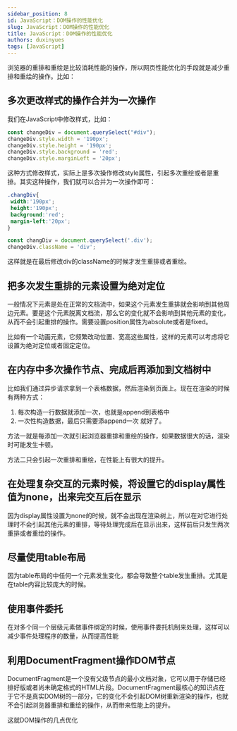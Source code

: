 ```yaml
---
sidebar_position: 8
id: JavaScript：DOM操作的性能优化
slug: JavaScript：DOM操作的性能优化
title: JavaScript：DOM操作的性能优化
authors: duxinyues
tags: [JavaScript]
---
```

浏览器的重排和重绘是比较消耗性能的操作，所以网页性能优化的手段就是减少重排和重绘的操作。比如：

## 多次更改样式的操作合并为一次操作

我们在JavaScript中修改样式，比如：

```javascript
const changeDiv = document.querySelect("#div");
changeDiv.style.width = '190px';
changeDiv.style.height = '190px';
changeDiv.style.background = 'red';
changeDiv.style.marginLeft = '20px';
```

这种方式修改样式，实际上是多次操作修改style属性，引起多次重绘或者是重排。其实这种操作，我们就可以合并为一次操作即可：

```css
.changDiv{
 width:'190px';
 height:'190px';
 background:'red';
 margin-left:'20px';
}
```

```js
const changDiv = document.querySelect('.div');
changeDiv.className = 'div';
```

这样就是在最后修改div的className的时候才发生重排或者重绘。

## 把多次发生重排的元素设置为绝对定位

一般情况下元素是处在正常的文档流中，如果这个元素发生重排就会影响到其他周边元素。要是这个元素脱离文档流，那么它的变化就不会影响到其他元素的变化，从而不会引起重排的操作。需要设置position属性为absolute或者是fixed。

比如有一个动画元素，它频繁改动位置、宽高这些属性，这样的元素可以考虑将它设置为绝对定位或者固定定位。

## 在内存中多次操作节点、完成后再添加到文档树中

比如我们通过异步请求拿到一个表格数据，然后渲染到页面上。现在在渲染的时候有两种方式：

1. 每次构造一行数据就添加一次，也就是append到表格中
2. 一次性构造数据，最后只需要添append一次 就好了。

方法一就是每添加一次就引起浏览器重排和重绘的操作，如果数据很大的话，渲染时可能发生卡顿。

方法二只会引起一次重排和重绘，在性能上有很大的提升。

## 在处理复杂交互的元素时候，将设置它的display属性值为none，出来完交互后在显示

因为display属性设置为none的时候，就不会出现在渲染树上，所以在对它进行处理时不会引起其他元素的重排，等待处理完成后在显示出来，这样前后只发生两次重排或者重绘的操作。

## 尽量使用table布局

因为table布局的中任何一个元素发生变化，都会导致整个table发生重排。尤其是在table内容比较庞大的时候。

## 使用事件委托

在对多个同一个层级元素做事件绑定的时候，使用事件委托机制来处理，这样可以减少事件处理程序的数量，从而提高性能

## 利用DocumentFragment操作DOM节点

DocumentFragment是一个没有父级节点的最小文档对象，它可以用于存储已经排好版或者尚未确定格式的HTML片段。DocumentFragment最核心的知识点在于它不是真实DOM树的一部分，它的变化不会引起DOM树重新渲染的操作，也就不会引起浏览器重排和重绘的操作，从而带来性能上的提升。

这就DOM操作的几点优化
